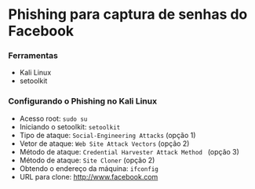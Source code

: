 # Phishing para captura de senhas do Facebook

### Ferramentas

- Kali Linux
- setoolkit

### Configurando o Phishing no Kali Linux

- Acesso root: ``` sudo su ```
- Iniciando o setoolkit: ``` setoolkit ```
- Tipo de ataque: ``` Social-Engineering Attacks ``` (opção 1)
- Vetor de ataque: ``` Web Site Attack Vectors ``` (opção 2)
- Método de ataque: ```Credential Harvester Attack Method ``` (opção 3)
- Método de ataque: ``` Site Cloner ``` (opção 2)
- Obtendo o endereço da máquina: ``` ifconfig ```
- URL para clone: http://www.facebook.com
